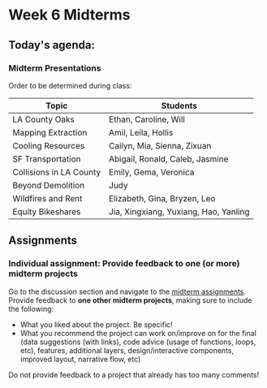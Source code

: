 # Week 6 Midterms

## Today's agenda:

### Midterm Presentations

Order to be determined during class:

Topic | Students
--|--
LA County Oaks | Ethan, Caroline, Will
Mapping Extraction | Amil, Leila, Hollis
Cooling Resources | Cailyn, Mia, Sienna, Zixuan
SF Transportation | Abigail, Ronald, Caleb, Jasmine
Collisions in LA County | Emily, Gema, Veronica
Beyond Demolition | Judy
Wildfires and Rent | Elizabeth, Gina, Bryzen, Leo
Equity Bikeshares | Jia, Xingxiang, Yuxiang, Hao, Yanling


## Assignments

### Individual assignment: Provide feedback to one (or more) midterm projects

Go to the discussion section and navigate to the [midterm assignments](https://github.com/cgiamarino9/25W-UP221/discussions/9). Provide feedback to **one other midterm projects**, making sure to include the following:

- What you liked about the project. Be specific!
- What you recommend the project can work on/improve on for the final (data suggestions (with links), code advice (usage of functions, loops, etc), features, additional layers, design/interactive components, improved layout, narrative flow, etc)

Do not provide feedback to a project that already has too many comments!
